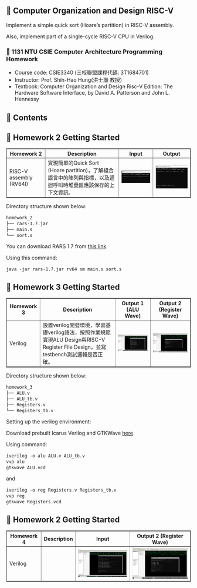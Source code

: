 ## 📝 Computer Organization and Design RISC-V
Implement a simple quick sort (Hoare’s partition) in RISC-V assembly. 

Also, implement part of a single-cycle RISC-V CPU in Verilog.

### 🔗 1131 NTU CSIE Computer Architecture Programming Homework
- Course code: CSIE3340 (三校聯盟課程代碼: 3T1684701)
- Instructor: Prof. Shih-Hao Hung(洪士灝 教授)
- Textbook: Computer Organization and Design Risc-V Edition: The Hardware Software Interface, by David A. Patterson and John L. Hennessy

## 📁 Contents

## 🚀 Homework 2 Getting Started

<table border="1" cellspacing="0" cellpadding="6">
  <tr>
    <th>Homework 2</th>
    <th>Description</th>
    <th>Input</th>
    <th>Output</th>
  </tr>
  <tr>
    <td>RISC-V assembly (RV64I)</td>
    <td>實現簡單的Quick Sort (Hoare partition)，了解組合語言中的陣列與指標，以及遞迴呼叫時堆疊區應該保存的上下文資訊。</td>
    <td><img src="image/1.PNG" width="300"/></td>
    <td><img src="image/2.PNG" width="300"/></td>
  </tr>
</table>

Directory structure shown below:
```
homework_2
├── rars-1.7.jar
├── main.s
└── sort.s
```

You can download RARS 1.7 from [this link](https://github.com/rarsm/rars/releases/download/v1.7/rars-1.7.jar)

Using this command:
```
java -jar rars-1.7.jar rv64 sm main.s sort.s
```

## 🚀 Homework 3 Getting Started

<table border="1" cellspacing="0" cellpadding="6">
  <tr>
    <th>Homework 3</th>
    <th>Description</th>
    <th>Output 1 (ALU Wave)</th>
    <th>Output 2 (Register Wave)</th>
  </tr>
  <tr>
    <td>Verilog</td>
    <td>設置verilog開發環境，學習基礎verilog語法，按照作業規範實現ALU Design與RISC-V Register File Design，並寫testbench測試邏輯是否正確。</td>
    <td><img src="image/3.PNG" width="300"/></td>
    <td><img src="image/4.png" width="300"/></td>
  </tr>
</table>

Directory structure shown below:
```
homework_3
├── ALU.v
├── ALU_tb.v
├── Registers.v
└── Registers_tb.v
```
Setting up the verilog environment:

Download prebuilt Icarus Verilog and GTKWave [here](https://bleyer.org/icarus/)

Using command:
```
iverilog -o alu ALU.v ALU_tb.v
vvp alu
gtkwave ALU.vcd
```

and
```
iverilog -o reg Registers.v Registers_tb.v
vvp reg
gtkwave Registers.vcd
```

## 🚀 Homework 2 Getting Started

<table border="1" cellspacing="0" cellpadding="6">
  <tr>
    <th>Homework 4</th>
    <th>Description</th>
    <th>Input</th>
    <th>Output 2 (Register Wave)</th>
  </tr>
  <tr>
    <td>Verilog</td>
    <td></td>
    <td><img src="image/3.PNG" width="300"/></td>
    <td><img src="image/4.png" width="300"/></td>
  </tr>
</table>

